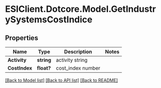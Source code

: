 # ESIClient.Dotcore.Model.GetIndustrySystemsCostIndice
## Properties

Name | Type | Description | Notes
------------ | ------------- | ------------- | -------------
**Activity** | **string** | activity string | 
**CostIndex** | **float?** | cost_index number | 

[[Back to Model list]](../README.md#documentation-for-models) [[Back to API list]](../README.md#documentation-for-api-endpoints) [[Back to README]](../README.md)

